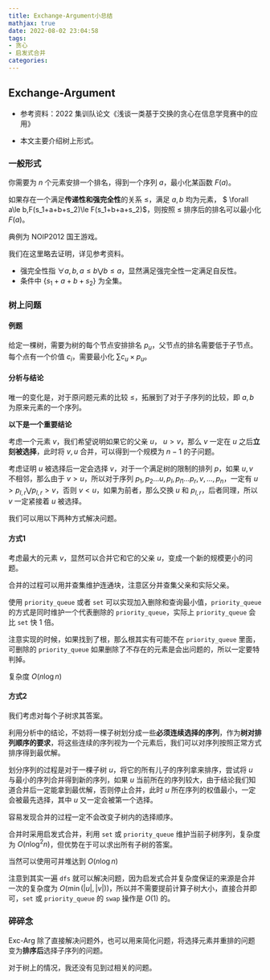 ```yaml
---
title: Exchange-Argument小总结
mathjax: true
date: 2022-08-02 23:04:58
tags:
- 贪心
- 启发式合并
categories:
---
```


## Exchange-Argument

- 参考资料：2022 集训队论文《浅谈一类基于交换的贪心在信息学竞赛中的应用》

- 本文主要介绍树上形式。

### 一般形式

你需要为 $n$ 个元素安排一个排名，得到一个序列 $a$，最小化某函数 $F(a)$。

如果存在一个满足**传递性和强完全性**的关系 $\le$，满足 $a,b$ 均为元素， $ \forall a\le b,F(s_1+a+b+s_2)\le F(s_1+b+a+s_2)$，则按照 $\le$ 排序后的排名可以最小化 $F(a)$。

典例为 NOIP2012 国王游戏。

我们在这里略去证明，详见参考资料。

- 强完全性指 $\forall  a,b, a\le b\bigvee b\le a$，显然满足强完全性一定满足自反性。
- 条件中 $\{s_1+a+b+s_2\}$ 为全集。

### 树上问题

#### 例题

给定一棵树，需要为树的每个节点安排排名 $p_u$，父节点的排名需要低于子节点。每个点有一个价值 $c_i$，需要最小化 $\sum c_u\times p_u$。

#### 分析与结论

唯一的变化是，对于原问题元素的比较 $\le$，拓展到了对于子序列的比较，即 $a,b$ 为原来元素的一个序列。

**以下是一个重要结论**

考虑一个元素 $v$，我们希望说明如果它的父亲 $u$， $u>v$，那么 $v$ 一定在 $u$ 之后**立刻被选择**，此时将 $v,u$ 合并，可以得到一个规模为 $n-1$ 的子问题。

考虑证明 $u$ 被选择后一定会选择 $v$，对于一个满足树的限制的排列 $p$，如果 $u,v$ 不相邻，那么由于 $v>u$，所以对于序列 $p_1,p_2\dots u,p_l,p_{l1} \dots p_r,v,\dots,p_n$，一定有 $u>p_{l,r} \bigvee p_{l,r}>v$，否则 $v<u$，如果为前者，那么交换 $u$ 和 $p_{l,r}$，后者同理，所以 $v$ 一定紧接着 $u$ 被选择。

我们可以用以下两种方式解决问题。

#### 方式1

考虑最大的元素 $v$，显然可以合并它和它的父亲 $u$，变成一个新的规模更小的问题。

合并的过程可以用并查集维护连通块，注意区分并查集父亲和实际父亲。

使用 `priority_queue` 或者 `set` 可以实现加入删除和查询最小值，`priority_queue` 的方式是同时维护一个代表删除的 `priority_queue`，实际上 `priority_queue` 会比 `set` 快 $1$ 倍。

注意实现的时候，如果找到了根，那么根其实有可能不在 `priority_queue` 里面，可删除的 `priority_queue` 如果删除了不存在的元素是会出问题的，所以一定要特判掉。

复杂度 $O(n\log n)$

#### 方式2

我们考虑对每个子树求其答案。

利用分析中的结论，不妨将一棵子树划分成一些**必须连续选择的序列**，作为**树对排列顺序的要求**，将这些连续的序列视为一个元素后，我们可以对序列按照正常方式排序得到最优解。

划分序列的过程是对于一棵子树 $u$，将它的所有儿子的序列拿来排序，尝试将 $u$ 与最小的序列合并得到新的序列，如果 $u$ 当前所在的序列较大，由于结论我们知道合并后一定能拿到最优解，否则停止合并，此时 $u$ 所在序列的权值最小，一定会被最先选择，其中 $u$ 又一定会被第一个选择。

容易发现合并的过程一定不会改变子树内的选择顺序。

合并时采用启发式合并，利用 `set` 或 `priority_queue`  维护当前子树序列，复杂度为 $O(n\log^2n)$，但优势在于可以求出所有子树的答案。

当然可以使用可并堆达到 $O(n\log n)$

注意到其实一遍 `dfs` 就可以解决问题，因为启发式合并复杂度保证的来源是合并一次的复杂度为 $O(\min(|u|,|v|))$，所以并不需要提前计算子树大小，直接合并即可，`set` 或 `priority_queue` 的 `swap` 操作是 $O(1)$ 的。

### 碎碎念

Exc-Arg 除了直接解决问题外，也可以用来简化问题，将选择元素并重排的问题变为**排序后**选择子序列的问题。

对于树上的情况，我还没有见到过相关的问题。

